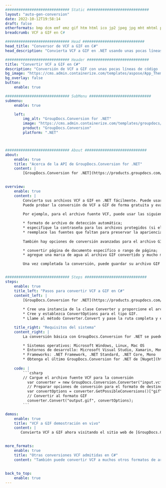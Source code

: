 ```yaml
---
############################# Static ############################
layout: "auto-gen-conversion"
date: 2022-10-12T19:58:14
draft: false
otherformats: bmp dcm emf emz gif htm html ico jp2 jpeg jpg mht mhtml png psb psd svg svgz tga tif tiff webp wmf wmz
breadcrumb: VCF a GIF en C#

############################# Head ############################
head_title: "Conversor de VCF a GIF en C#"
head_description: "Convierta VCF a GIF en .NET usando unas pocas líneas de código. Utilice la API de conversión de documentos de GroupDocs para convertir más de 160 formatos de archivo."

############################# Header ############################
title: "Convertir VCF a GIF en C#"
description: "Conversión de VCF a GIF con unas pocas líneas de código .NET"
bg_image: "https://cms.admin.containerize.com/templates/aspose/App_Themes/V3/images/bg/header1.png"
bg_overlay: false
button:
    enable: true

############################# SubMenu ############################
submenu:
    enable: true

    left:
        img_alt: "GroupDocs.Conversion for .NET"
        image: "https://cms.admin.containerize.com/templates/groupdocs/images/product-logos/90x90-noborder/groupdocs-conversion-net.png"
        product: "GroupDocs.Conversion"
        platform: ".NET"



############################# About ############################
about:
    enable: true
    title: "Acerca de la API de GroupDocs.Conversion for .NET"
    content: |
        [GroupDocs.Conversion for .NET](https://products.groupdocs.com/conversion/net/) se puede usar para convertir Microsoft Word, Excel, PowerPoint, PDF, Visio y otros formatos. GroupDocs.Conversion es una API independiente que es adecuada para sistemas internos y de back-end donde se requiere un alto rendimiento. No depende de ningún software como Microsoft u Open Office.
    

overview:
    enable: true
    content: |
        Convierta sus archivos VCF a GIF en .NET fácilmente. Puede usar solo un par de líneas de código C# en cualquier plataforma de su elección, como Windows, Linux, macOS.
        Puede probar la conversión de VCF a GIF de forma gratuita y evaluar la calidad de los resultados de la conversión. Junto con los escenarios de conversión de archivos simples, puede probar opciones más avanzadas para cargar el archivo de origen VCF y para guardar el resultado de salida GIF. 
        
        Por ejemplo, para el archivo fuente VCF, puede usar las siguientes opciones de carga:

        * formato de archivo de detección automática;
        * especifique la contraseña para los archivos protegidos (si el formato de archivo lo admite);
        * reemplace las fuentes que faltan para preservar la apariencia del documento.
        
        También hay opciones de conversión avanzadas para el archivo GIF:

        * convertir página de documento específico o rango de página;
        * agregue una marca de agua al archivo GIF convertido y mucho más.

        Una vez completada la conversión, puede guardar su archivo GIF en la ruta del archivo local o en cualquier almacenamiento de terceros como FTP, Amazon S3, Google Drive, Dropbox, etc. Tenga en cuenta que para convertir VCF a GIF no es necesario instalar ningún software adicional, como MS Office, Open Office, Adobe Acrobat Reader, etc.


############################# Steps ############################
steps:
    enable: true
    title_left: "Pasos para convertir VCF a GIF en C#"
    content_left: |
        [GroupDocs.Conversion for .NET](https://products.groupdocs.com/conversion/net/) facilita a los desarrolladores convertir un archivo VCF a GIF con unas pocas líneas de código.
        
        * Cree una instancia de la clase Converter y proporcione el archivo VCF con la ruta completa
        * Cree y establezca ConvertOptions para el tipo GIF.
        * Llame al método Converter.Convert y pase la ruta completa y el formato (GIF) como parámetro

    title_right: "Requisitos del sistema"
    content_right: |
        La conversión básica con GroupDocs.Conversion for .NET se puede realizar en unos pocos pasos simples. Nuestras API son compatibles con todas las principales plataformas y sistemas operativos. Antes de ejecutar el código a continuación, asegúrese de tener instalados los siguientes requisitos previos en su sistema.

        * Sistemas operativos: Microsoft Windows, Linux, Mac OS
        * Entornos de desarrollo: Microsoft Visual Studio, Xamarin, MonoDevelop
        * Frameworks: .NET Framework, .NET Standard, .NET Core, Mono
        * Obtenga el último GroupDocs.Conversion for .NET de [Nuget](https://www.nuget.org/packages/groupdocs.conversion)
         
    code: |
        ```csharp    
        // Cargue el archivo fuente VCF para la conversión
          var converter = new GroupDocs.Conversion.Converter("input.vcf");
          // Preparar opciones de conversión para el formato de destino GIF
          var convertOptions = converter.GetPossibleConversions()["gif"].ConvertOptions;
          // Convertir al formato GIF
          converter.Convert("output.gif", convertOptions);
        ```

demos:
    enable: true
    title: "VCF a GIF demostración en vivo"
    content: |
       Convierta VCF a GIF ahora visitando el sitio web de [GroupDocs.Conversion App](https://products.groupdocs.app/conversion/family). La demostración en línea tiene las siguientes ventajas
          

more_formats:
    enable: true
    title: "Otras conversiones VCF admitidas en C#"
    content: "También puede convertir VCF a muchos otros formatos de archivo. Consulte la lista a continuación."
       
       
back_to_top:
    enable: true
---
```

